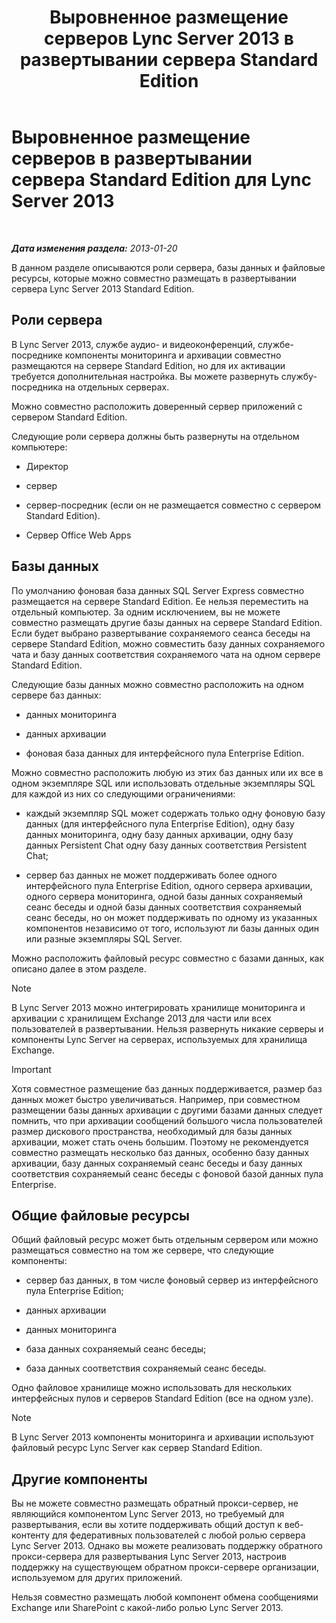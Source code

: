 ﻿---
title: Выровненное размещение серверов Lync Server 2013 в развертывании сервера Standard Edition
TOCTitle: Выровненное размещение серверов в развертывании сервера Standard Edition
ms:assetid: 0763ffab-4fd6-463a-8e62-d97876b376d3
ms:mtpsurl: https://technet.microsoft.com/ru-ru/library/Gg398131(v=OCS.15)
ms:contentKeyID: 49308841
ms.date: 05/19/2016
mtps_version: v=OCS.15
ms.translationtype: HT
---

# Выровненное размещение серверов в развертывании сервера Standard Edition для Lync Server 2013

 

_**Дата изменения раздела:** 2013-01-20_

В данном разделе описываются роли сервера, базы данных и файловые ресурсы, которые можно совместно размещать в развертывании сервера Lync Server 2013 Standard Edition.

## Роли сервера

В Lync Server 2013, службе аудио- и видеоконференций, службе-посреднике компоненты мониторинга и архивации совместно размещаются на сервере Standard Edition, но для их активации требуется дополнительная настройка. Вы можете развернуть службу-посредника на отдельных серверах.

Можно совместно расположить доверенный сервер приложений с сервером Standard Edition.

Следующие роли сервера должны быть развернуты на отдельном компьютере:

  - Директор

  - сервер

  - сервер-посредник (если он не размещается совместно с сервером Standard Edition).

  - Сервер Office Web Apps

## Базы данных

По умолчанию фоновая база данных SQL Server Express совместно размещается на сервере Standard Edition. Ее нельзя переместить на отдельный компьютер. За одним исключением, вы не можете совместно размещать другие базы данных на сервере Standard Edition. Если будет выбрано развертывание сохраняемого сеанса беседы на сервере Standard Edition, можно совместить базу данных сохраняемого чата и базу данных соответствия сохраняемого чата на одном сервере Standard Edition.

Следующие базы данных можно совместно расположить на одном сервере баз данных:

  - данных мониторинга

  - данных архивации

  - фоновая база данных для интерфейсного пула Enterprise Edition.

Можно совместно расположить любую из этих баз данных или их все в одном экземпляре SQL или использовать отдельные экземпляры SQL для каждой из них со следующими ограничениями:

  - каждый экземпляр SQL может содержать только одну фоновую базу данных (для интерфейсного пула Enterprise Edition), одну базу данных мониторинга, одну базу данных архивации, одну базу данных Persistent Chat одну базу данных соответствия Persistent Chat;

  - сервер баз данных не может поддерживать более одного интерфейсного пула Enterprise Edition, одного сервера архивации, одного сервера мониторинга, одной базы данных сохраняемый сеанс беседы и одной базы данных соответствия сохраняемый сеанс беседы, но он может поддерживать по одному из указанных компонентов независимо от того, используют ли базы данных один или разные экземпляры SQL Server.

Можно расположить файловый ресурс совместно с базами данных, как описано далее в этом разделе.

> [!NOTE]  
> В Lync Server 2013 можно интегрировать хранилище мониторинга и архивации с хранилищем Exchange 2013 для части или всех пользователей в развертывании. Нельзя развернуть никакие серверы и компоненты Lync Server на серверах, используемых для хранилища Exchange.

> [!IMPORTANT]  
> Хотя совместное размещение баз данных поддерживается, размер баз данных может быстро увеличиваться. Например, при совместном размещении базы данных архивации с другими базами данных следует помнить, что при архивации сообщений большого числа пользователей размер дискового пространства, необходимый для базы данных архивации, может стать очень большим. Поэтому не рекомендуется совместно размещать несколько баз данных, особенно базу данных архивации, базу данных сохраняемый сеанс беседы и базу данных соответствия сохраняемый сеанс беседы с фоновой базой данных пула Enterprise.

## Общие файловые ресурсы

Общий файловый ресурс может быть отдельным сервером или можно размещаться совместно на том же сервере, что следующие компоненты:

  - сервер баз данных, в том числе фоновый сервер из интерфейсного пула Enterprise Edition;

  - данных архивации

  - данных мониторинга

  - база данных сохраняемый сеанс беседы;

  - база данных соответствия сохраняемый сеанс беседы.

Одно файловое хранилище можно использовать для нескольких интерфейсных пулов и серверов Standard Edition (все на одном узле).

> [!NOTE]  
> В Lync Server 2013 компоненты мониторинга и архивации используют файловый ресурс Lync Server как сервер Standard Edition.

## Другие компоненты

Вы не можете совместно размещать обратный прокси-сервер, не являющийся компонентом Lync Server 2013, но требуемый для развертывания, если вы хотите поддерживать общий доступ к веб-контенту для федеративных пользователей с любой ролью сервера Lync Server 2013. Однако вы можете реализовать поддержку обратного прокси-сервера для развертывания Lync Server 2013, настроив поддержку на существующем обратном прокси-сервере организации, используемом для других приложений.

Нельзя совместно размещать любой компонент обмена сообщениями Exchange или SharePoint с какой-либо ролью Lync Server 2013.

